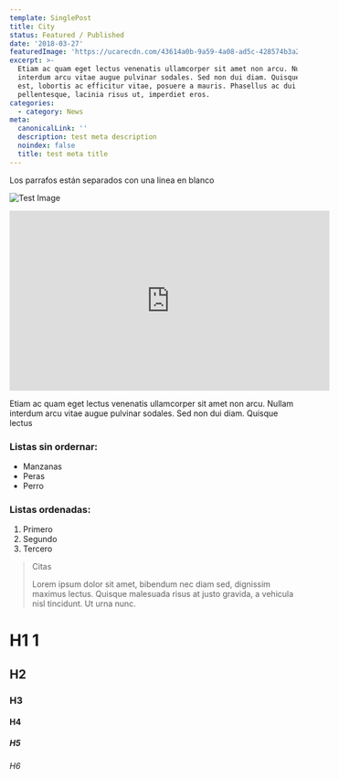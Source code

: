 ```yaml
---
template: SinglePost
title: City
status: Featured / Published
date: '2018-03-27'
featuredImage: 'https://ucarecdn.com/43614a0b-9a59-4a08-ad5c-428574b3a2c4/'
excerpt: >-
  Etiam ac quam eget lectus venenatis ullamcorper sit amet non arcu. Nullam
  interdum arcu vitae augue pulvinar sodales. Sed non dui diam. Quisque lectus
  est, lobortis ac efficitur vitae, posuere a mauris. Phasellus ac dui
  pellentesque, lacinia risus ut, imperdiet eros.
categories:
  - category: News
meta:
  canonicalLink: ''
  description: test meta description
  noindex: false
  title: test meta title
---
```

Los parrafos están separados con una linea en blanco

![Test Image](https://ucarecdn.com/ac9898a0-413a-467b-95fa-0a9959c30710/)

<iframe width="560" height="315" src="https://www.youtube.com/embed/DgOjeXy-aIA" frameborder="0" allow="accelerometer; autoplay; clipboard-write; encrypted-media; gyroscope; picture-in-picture" allowfullscreen></iframe>

Etiam ac quam eget lectus venenatis ullamcorper sit amet non arcu. Nullam interdum arcu vitae augue pulvinar sodales. Sed non dui diam. Quisque lectus
### Listas sin ordernar:

- Manzanas
- Peras
- Perro

### Listas ordenadas:

1.  Primero
1.  Segundo
1.  Tercero

> Citas
>
> Lorem ipsum dolor sit amet,
> bibendum nec diam sed, dignissim maximus lectus. Quisque malesuada risus at justo gravida, a vehicula nisl tincidunt. Ut urna nunc.

# H1 1

## H2

### H3

#### H4

##### H5

###### H6
